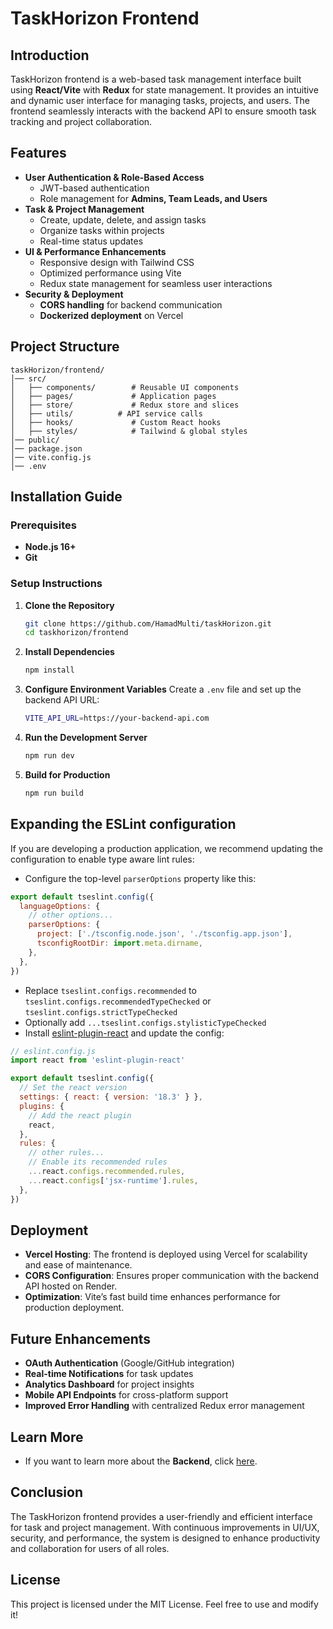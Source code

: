 # TaskHorizon Frontend

## Introduction
TaskHorizon frontend is a web-based task management interface built using **React/Vite** with **Redux** for state management. It provides an intuitive and dynamic user interface for managing tasks, projects, and users. The frontend seamlessly interacts with the backend API to ensure smooth task tracking and project collaboration.

## Features
- **User Authentication & Role-Based Access**
  - JWT-based authentication
  - Role management for **Admins, Team Leads, and Users**
- **Task & Project Management**
  - Create, update, delete, and assign tasks
  - Organize tasks within projects
  - Real-time status updates
- **UI & Performance Enhancements**
  - Responsive design with Tailwind CSS
  - Optimized performance using Vite
  - Redux state management for seamless user interactions
- **Security & Deployment**
  - **CORS handling** for backend communication
  - **Dockerized deployment** on Vercel

## Project Structure
```
taskHorizon/frontend/
│── src/
│   ├── components/        # Reusable UI components
│   ├── pages/             # Application pages
│   ├── store/             # Redux store and slices
│   ├── utils/          # API service calls
│   ├── hooks/             # Custom React hooks
│   ├── styles/            # Tailwind & global styles
│── public/
│── package.json
│── vite.config.js
│── .env
```

## Installation Guide
### Prerequisites
- **Node.js 16+**
- **Git**

### Setup Instructions
1. **Clone the Repository**
   ```sh
   git clone https://github.com/HamadMulti/taskHorizon.git
   cd taskhorizon/frontend
   ```
2. **Install Dependencies**
   ```sh
   npm install
   ```
3. **Configure Environment Variables**
   Create a `.env` file and set up the backend API URL:
   ```sh
   VITE_API_URL=https://your-backend-api.com
   ```
4. **Run the Development Server**
   ```sh
   npm run dev
   ```
5. **Build for Production**
   ```sh
   npm run build
   ```

## Expanding the ESLint configuration

If you are developing a production application, we recommend updating the configuration to enable type aware lint rules:

- Configure the top-level `parserOptions` property like this:

```js
export default tseslint.config({
  languageOptions: {
    // other options...
    parserOptions: {
      project: ['./tsconfig.node.json', './tsconfig.app.json'],
      tsconfigRootDir: import.meta.dirname,
    },
  },
})
```

- Replace `tseslint.configs.recommended` to `tseslint.configs.recommendedTypeChecked` or `tseslint.configs.strictTypeChecked`
- Optionally add `...tseslint.configs.stylisticTypeChecked`
- Install [eslint-plugin-react](https://github.com/jsx-eslint/eslint-plugin-react) and update the config:

```js
// eslint.config.js
import react from 'eslint-plugin-react'

export default tseslint.config({
  // Set the react version
  settings: { react: { version: '18.3' } },
  plugins: {
    // Add the react plugin
    react,
  },
  rules: {
    // other rules...
    // Enable its recommended rules
    ...react.configs.recommended.rules,
    ...react.configs['jsx-runtime'].rules,
  },
})
```

## Deployment
- **Vercel Hosting**: The frontend is deployed using Vercel for scalability and ease of maintenance.
- **CORS Configuration**: Ensures proper communication with the backend API hosted on Render.
- **Optimization**: Vite’s fast build time enhances performance for production deployment.

## Future Enhancements
- **OAuth Authentication** (Google/GitHub integration)
- **Real-time Notifications** for task updates
- **Analytics Dashboard** for project insights
- **Mobile API Endpoints** for cross-platform support
- **Improved Error Handling** with centralized Redux error management

## Learn More
- If you want to learn more about the **Backend**, click [here](https://github.com/HamadMulti/taskHorizon/blob/main/backend/README.md).

## Conclusion
The TaskHorizon frontend provides a user-friendly and efficient interface for task and project management. With continuous improvements in UI/UX, security, and performance, the system is designed to enhance productivity and collaboration for users of all roles.

## License
This project is licensed under the MIT License. Feel free to use and modify it!

